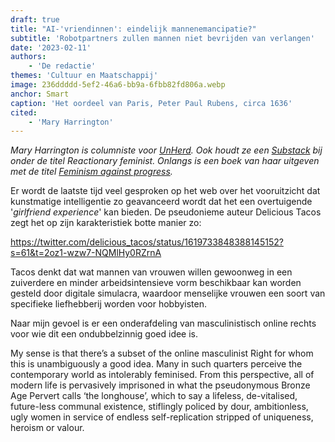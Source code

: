 ```yaml
---
draft: true
title: "AI-'vriendinnen': eindelijk mannenemancipatie?"
subtitle: 'Robotpartners zullen mannen niet bevrijden van verlangen'
date: '2023-02-11'
authors:
    - 'De redactie'
themes: 'Cultuur en Maatschappij'
image: 236ddddd-5ef2-46a6-bb9a-6fbb82fd806a.webp
anchor: Smart
caption: 'Het oordeel van Paris, Peter Paul Rubens, circa 1636'
cited:
    - 'Mary Harrington'
---
```


_Mary Harrington is columniste voor [UnHerd](https://unherd.com/author/mary-harrington/). Ook houdt ze een [Substack](https://reactionaryfeminist.substack.com/) bij onder de titel Reactionary feminist. Onlangs is een boek van haar uitgeven met de titel [Feminism against progress](https://swiftpress.com/book/feminism-against-progress/)._ 

Er wordt de laatste tijd veel gesproken op het web over het vooruitzicht dat kunstmatige intelligentie zo geavanceerd wordt dat het een overtuigende '_girlfriend experience_' kan bieden. De pseudonieme auteur Delicious Tacos zegt het op zijn karakteristiek botte manier zo:

https://twitter.com/delicious_tacos/status/1619733848388145152?s=61&t=2oz1-wzw7-NQMlHy0RZrnA

Tacos denkt dat wat mannen van vrouwen willen gewoonweg in een zuiverdere en minder arbeidsintensieve vorm beschikbaar kan worden gesteld door digitale simulacra, waardoor menselijke vrouwen een soort van specifieke liefhebberij worden voor hobbyisten.

Naar mijn gevoel is er een onderafdeling van masculinistisch online rechts voor wie dit een ondubbelzinnig goed idee is.

My sense is that there’s a subset of the online masculinist Right for whom this is unambiguously a good idea. Many in such quarters perceive the contemporary world as intolerably feminised. From this perspective, all of modern life is pervasively imprisoned in what the pseudonymous Bronze Age Pervert calls ‘the longhouse’, which to say a lifeless, de-vitalised, future-less communal existence, stiflingly policed by dour, ambitionless, ugly women in service of endless self-replication stripped of uniqueness, heroism or valour.
